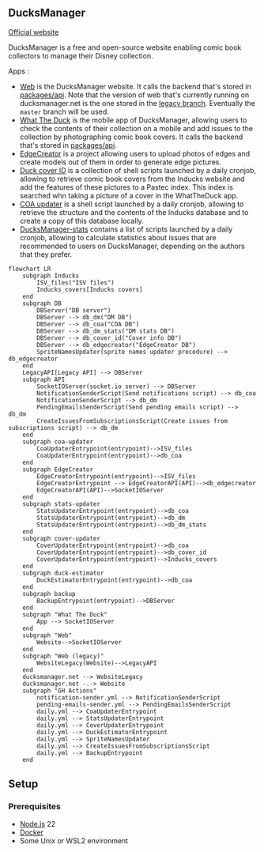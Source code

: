 ## DucksManager

[Official website](https://www.ducksmanager.net)

DucksManager is a free and open-source website enabling comic book collectors to manage their Disney collection.

Apps :

- [Web](apps/web) is the DucksManager website. It calls the backend that's stored in [packages/api](packages/api). Note that the version of web that's currently running on ducksmanager.net is the one stored in the [legacy branch](https://github.com/ducksmanager/core/tree/legacy). Eventually the `master` branch will be used.
- [What The Duck](apps/whattheduck) is the mobile app of DucksManager, allowing users to check the contents of their collection on a mobile and add issues to the collection by photographing comic book covers. It calls the backend that's stored in [packages/api](packages/api).
- [EdgeCreator](apps/edgecreator) is a project allowing users to upload photos of edges and create models out of them in order to generate edge pictures.
- [Duck cover ID](apps/cover-updater) is a collection of shell scripts launched by a daily cronjob, allowing to retrieve comic book covers from the Inducks website and add the features of these pictures to a Pastec index. This index is searched whn taking a picture of a cover in the WhatTheDuck app.
- [COA updater](apps/coa-updater) is a shell script launched by a daily cronjob, allowing to retrieve the structure and the contents of the Inducks database and to create a copy of this database locally.
- [DucksManager-stats](apps/stats-updater) contains a list of scripts launched by a daily cronjob, allowing to calculate statistics about issues that are recommended to users on DucksManager, depending on the authors that they prefer.

```mermaid
flowchart LR
    subgraph Inducks
        ISV_files("ISV files")
        Inducks_covers[Inducks covers]
    end
    subgraph DB
        DBServer("DB server")
        DBServer --> db_dm("DM DB")
        DBServer --> db_coa("COA DB")
        DBServer --> db_dm_stats("DM stats DB")
        DBServer --> db_cover_id("Cover info DB")
        DBServer --> db_edgecreator("EdgeCreator DB")
        SpriteNamesUpdater(sprite names updater procedure) --> db_edgecreator
    end
    LegacyAPI[Legacy API] --> DBServer
    subgraph API
        SocketIOServer(socket.io server) --> DBServer
        NotificationSenderScript(Send notifications script) --> db_coa
        NotificationSenderScript --> db_dm
        PendingEmailsSenderScript(Send pending emails script) --> db_dm
        CreateIssuesFromSubscriptionsScript(Create issues from subscriptions script) --> db_dm
    end
    subgraph coa-updater
        CoaUpdaterEntrypoint(entrypoint)-->ISV_files
        CoaUpdaterEntrypoint(entrypoint)-->db_coa
    end
    subgraph EdgeCreator
        EdgeCreatorEntrypoint(entrypoint)-->ISV_files
        EdgeCreatorEntrypoint --> EdgeCreatorAPI(API)-->db_edgecreator
        EdgeCreatorAPI(API)-->SocketIOServer
    end
    subgraph stats-updater
        StatsUpdaterEntrypoint(entrypoint)-->db_coa
        StatsUpdaterEntrypoint(entrypoint)-->db_dm
        StatsUpdaterEntrypoint(entrypoint)-->db_dm_stats
    end
    subgraph cover-updater
        CoverUpdaterEntrypoint(entrypoint)-->db_coa
        CoverUpdaterEntrypoint(entrypoint)-->db_cover_id
        CoverUpdaterEntrypoint(entrypoint)-->Inducks_covers
    end
    subgraph duck-estimator
        DuckEstimatorEntrypoint(entrypoint)-->db_coa
    end
    subgraph backup
        BackupEntrypoint(entrypoint)-->DBServer
    end
    subgraph "What The Duck"
        App --> SocketIOServer
    end
    subgraph "Web"
        Website-->SocketIOServer
    end
    subgraph "Web (legacy)"
        WebsiteLegacy(Website)-->LegacyAPI
    end
    ducksmanager.net --> WebsiteLegacy
    ducksmanager.net -.-> Website
    subgraph "GH Actions"
        notification-sender.yml --> NotificationSenderScript
        pending-emails-sender.yml --> PendingEmailsSenderScript
        daily.yml --> CoaUpdaterEntrypoint
        daily.yml --> StatsUpdaterEntrypoint
        daily.yml --> CoverUpdaterEntrypoint
        daily.yml --> DuckEstimatorEntrypoint
        daily.yml --> SpriteNamesUpdater
        daily.yml --> CreateIssuesFromSubscriptionsScript
        daily.yml --> BackupEntrypoint
    end
```

## Setup

### Prerequisites

- [Node.js](https://nodejs.org/en/) 22
- [Docker](https://www.docker.com/)
- Some Unix or WSL2 environment
